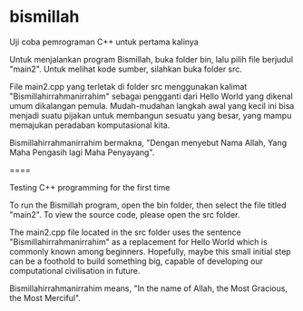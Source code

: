 # bismillah
Uji coba pemrograman C++ untuk pertama kalinya

Untuk menjalankan program Bismillah, buka folder bin, lalu pilih file berjudul "main2".
Untuk melihat kode sumber, silahkan buka folder src.

File main2.cpp yang terletak di folder src menggunakan kalimat "Bismillahirrahmanirrahim" 
sebagai pengganti dari Hello World yang dikenal umum dikalangan pemula. Mudah-mudahan
langkah awal yang kecil ini bisa menjadi suatu pijakan untuk membangun sesuatu yang besar,
yang mampu memajukan peradaban komputasional kita.

Bismillahirrahmanirrahim bermakna, "Dengan menyebut Nama Allah, Yang Maha Pengasih lagi
Maha Penyayang".

====

Testing C++ programming for the first time

To run the Bismillah program, open the bin folder, then select the file titled "main2".
To view the source code, please open the src folder.

The main2.cpp file located in the src folder uses the sentence "Bismillahirrahmanirrahim"
as a replacement for Hello World which is commonly known among beginners. Hopefully, maybe
this small initial step can be a foothold to build something big, capable of developing our
computational civilisation in future.

Bismillahirrahmanirrahim means, "In the name of Allah, the Most Gracious, the Most Merciful".

